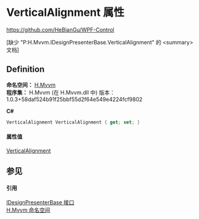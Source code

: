 # VerticalAlignment 属性
https://github.com/HeBianGu/WPF-Control

\[缺少 "P:H.Mvvm.IDesignPresenterBase.VerticalAlignment" 的 &lt;summary&gt; 文档\]



## Definition
**命名空间：** <a href="2171cdff-f9c4-6682-6b3e-a29f9cee4c25">H.Mvvm</a>  
**程序集：** H.Mvvm (在 H.Mvvm.dll 中) 版本：1.0.3+58daf524b91f25bbf55d2f64e549e4224fcf9802

**C#**
``` C#
VerticalAlignment VerticalAlignment { get; set; }
```



#### 属性值
<a href="https://learn.microsoft.com/dotnet/api/system.windows.verticalalignment" target="_blank" rel="noopener noreferrer">VerticalAlignment</a>

## 参见


#### 引用
<a href="b0dc1be4-3436-e548-db09-eca1e67fd063">IDesignPresenterBase 接口</a>  
<a href="2171cdff-f9c4-6682-6b3e-a29f9cee4c25">H.Mvvm 命名空间</a>  
